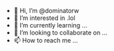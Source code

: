 - 👋 Hi, I’m @dominatorw
- 👀 I’m interested in .lol
- 🌱 I’m currently learning ...
- 💞️ I’m looking to collaborate on ...
- 📫 How to reach me ...

<!---
dominatorw/dominatorw is a ✨ special ✨ repository because its `README.md` (this file) appears on your GitHub profile.
You can click the Preview link to take a look at your changes.
--->
